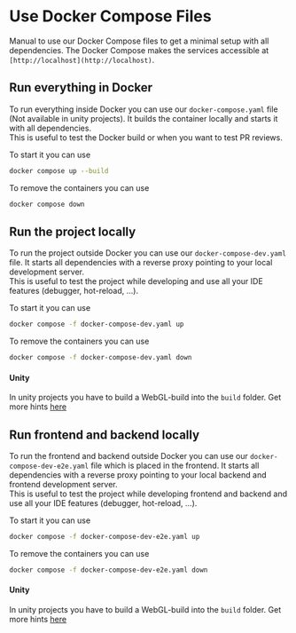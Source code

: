 # Use Docker Compose Files

Manual to use our Docker Compose files to get a minimal setup with all dependencies.
The Docker Compose makes the services accessible at `[http://localhost](http://localhost)`.

## Run everything in Docker

To run everything inside Docker you can use our `docker-compose.yaml` file (Not available in unity projects). 
It builds the container locally and starts it with all dependencies. \
This is useful to test the Docker build or when you want to test PR reviews.

To start it you can use
```bash
docker compose up --build
```
To remove the containers you can use
```bash
docker compose down
```

## Run the project locally

To run the project outside Docker you can use our `docker-compose-dev.yaml` file. 
It starts all dependencies with a reverse proxy pointing to your local development server. \
This is useful to test the project while developing and use all your IDE features (debugger, hot-reload, ...).

To start it you can use
```bash
docker compose -f docker-compose-dev.yaml up
```
To remove the containers you can use
```bash
docker compose -f docker-compose-dev.yaml down
```

#### Unity
In unity projects you have to build a WebGL-build into the `build` folder. Get more hints [here](docker-compose-unity.md)

## Run frontend and backend locally

To run the frontend and backend outside Docker you can use our `docker-compose-dev-e2e.yaml` file which is placed in the frontend. 
It starts all dependencies with a reverse proxy pointing to your local backend and frontend development server. \
This is useful to test the project while developing frontend and backend and use all your IDE features (debugger, hot-reload, ...).

To start it you can use
```bash
docker compose -f docker-compose-dev-e2e.yaml up
```
To remove the containers you can use
```bash
docker compose -f docker-compose-dev-e2e.yaml down
```

#### Unity
In unity projects you have to build a WebGL-build into the `build` folder. Get more hints [here](docker-compose-unity.md)
